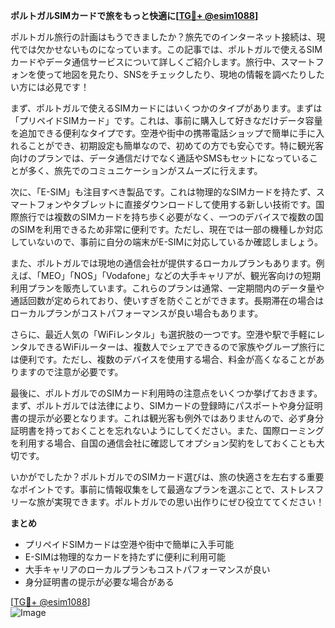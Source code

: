 **ポルトガルSIMカードで旅をもっと快適に[[TG💪+ @esim1088](https://t.me/s/esim1088)]**

ポルトガル旅行の計画はもうできましたか？旅先でのインターネット接続は、現代では欠かせないものになっています。この記事では、ポルトガルで使えるSIMカードやデータ通信サービスについて詳しくご紹介します。旅行中、スマートフォンを使って地図を見たり、SNSをチェックしたり、現地の情報を調べたりしたい方には必見です！

まず、ポルトガルで使えるSIMカードにはいくつかのタイプがあります。まずは「プリペイドSIMカード」です。これは、事前に購入して好きなだけデータ容量を追加できる便利なタイプです。空港や街中の携帯電話ショップで簡単に手に入れることができ、初期設定も簡単なので、初めての方でも安心です。特に観光客向けのプランでは、データ通信だけでなく通話やSMSもセットになっていることが多く、旅先でのコミュニケーションがスムーズに行えます。

次に、「E-SIM」も注目すべき製品です。これは物理的なSIMカードを持たず、スマートフォンやタブレットに直接ダウンロードして使用する新しい技術です。国際旅行では複数のSIMカードを持ち歩く必要がなく、一つのデバイスで複数の国のSIMを利用できるため非常に便利です。ただし、現在では一部の機種しか対応していないので、事前に自分の端末がE-SIMに対応しているか確認しましょう。

また、ポルトガルでは現地の通信会社が提供するローカルプランもあります。例えば、「MEO」「NOS」「Vodafone」などの大手キャリアが、観光客向けの短期利用プランを販売しています。これらのプランは通常、一定期間内のデータ量や通話回数が定められており、使いすぎを防ぐことができます。長期滞在の場合はローカルプランがコストパフォーマンスが良い場合もあります。

さらに、最近人気の「WiFiレンタル」も選択肢の一つです。空港や駅で手軽にレンタルできるWiFiルーターは、複数人でシェアできるので家族やグループ旅行には便利です。ただし、複数のデバイスを使用する場合、料金が高くなることがありますので注意が必要です。

最後に、ポルトガルでのSIMカード利用時の注意点をいくつか挙げておきます。まず、ポルトガルでは法律により、SIMカードの登録時にパスポートや身分証明書の提示が必要となります。これは観光客も例外ではありませんので、必ず身分証明書を持っておくことを忘れないようにしてください。また、国際ローミングを利用する場合、自国の通信会社に確認してオプション契約をしておくことも大切です。

いかがでしたか？ポルトガルでのSIMカード選びは、旅の快適さを左右する重要なポイントです。事前に情報収集をして最適なプランを選ぶことで、ストレスフリーな旅が実現できます。ポルトガルでの思い出作りにぜひ役立ててください！

**まとめ**
- プリペイドSIMカードは空港や街中で簡単に入手可能
- E-SIMは物理的なカードを持たずに便利に利用可能
- 大手キャリアのローカルプランもコストパフォーマンスが良い
- 身分証明書の提示が必要な場合がある

[[TG💪+ @esim1088](https://t.me/s/esim1088)]  
![Image](https://i.postimg.cc/Y0z9fWf4/image.png)